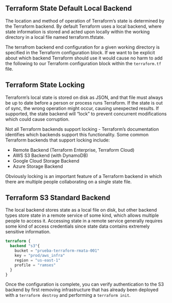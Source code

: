 ## Terraform State Default Local Backend

The location and method of operation of Terraform’s state is determined by the Terraform backend. By default Terraform uses a local backend, where state information is stored and acted upon locally within the working directory in a local file named terraform.tfstate.

The terrafrom backend end configuration for a given working directory is specified in the Terraform configuration block. If we want to be explicit about which backend Terraform should use it would cause no harm to add the following to our Terraform configuration block within the `terraform.tf` file.

## Terraform State Locking

Terraform’s local state is stored on disk as JSON, and that file must always be up to date before a person or process runs Terraform. If the state is out of sync, the wrong operation might occur, causing unexpected results. If supported, the state backend will “lock” to prevent concurrent modifications which could cause corruption.

Not all Terraform backends support locking - Terraform’s documentation identifies which backends support this functionality. Some common Terraform backends that support locking include:

- Remote Backend (Terraform Enterprise, Terraform Cloud)
- AWS S3 Backend (with DynamoDB)
- Google Cloud Storage Backend
- Azure Storage Backend

Obviously locking is an important feature of a Terraform backend in which there are multiple people collaborating on a single state file.

## Terraform S3 Standard Backend

The local backend stores state as a local file on disk, but other backend types store state in a remote service of some kind, which allows multiple people to access it. Accessing state in a remote service generally requires some kind of access credentials since state data contains extremely sensitive information.

```terraform
terraform {
  backend "s3"{
    bucket = "prueba-terraform-rmata-001"
    key = "prod/aws_infra"
    region = "us-east-1"
    profile = "ramses"
  }
}
```

Once the configuration is complete, you can verify authentication to the S3 backend by first removing infrastructure that has already been deployed with a `terraform destroy` and performing a `terraform init`.
